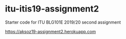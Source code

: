 # itu-itis19-assignment2
Starter code for ITU BLG101E 2019/20 second assignment

https://aksoz19-assignment2.herokuapp.com
